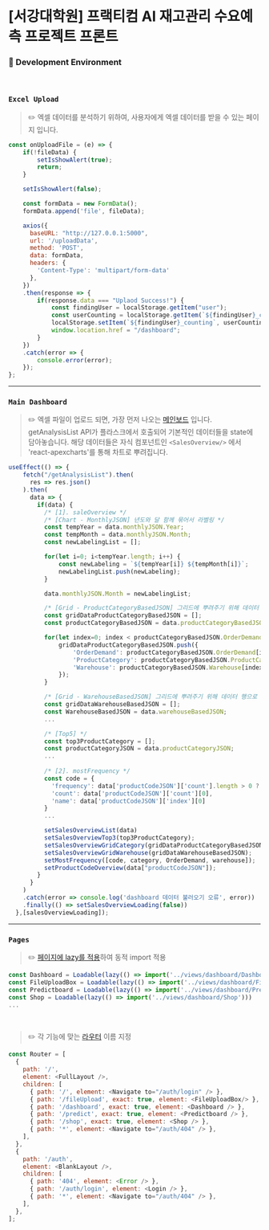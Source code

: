 # [서강대학원] 프랙티컴 AI 재고관리 수요예측 프로젝트 프론트

### 📌 Development Environment

<br/>

### `Excel Upload`
> ✏️ 엑셀 데이터를 분석하기 위하여, 사용자에게 엑셀 데이터를 받을 수 있는 페이지 입니다.

```javascript
const onUploadFile = (e) => {
    if(!fileData) {
        setIsShowAlert(true);
        return;
    }

    setIsShowAlert(false);

    const formData = new FormData();
    formData.append('file', fileData);

    axios({
      baseURL: "http://127.0.0.1:5000",
      url: '/uploadData',
      method: 'POST',
      data: formData,
      headers: {
        'Content-Type': 'multipart/form-data'
      },
    })
    .then(response => {
        if(response.data === "Uplaod Success!") {
            const findingUser = localStorage.getItem("user");
            const userCounting = localStorage.getItem(`${findingUser}_counting`)
            localStorage.setItem(`${findingUser}_counting`, userCounting-1);
            window.location.href = "/dashboard";
        }
    })
    .catch(error => {
        console.error(error);
    });
};
```
---

### `Main Dashboard`
> ✏️ 엑셀 파일이 업로드 되면, 가장 먼저 나오는 [메인보드](https://github.com/bbak0105/AI_Project_Front/blob/main/src/views/dashboard/Dashboard.js) 입니다.
> getAnalysisList API가 플라스크에서 호출되어 기본적인 데이터들을 state에 담아놓습니다.
> 해당 데이터들은 자식 컴포넌트인 `<SalesOverview/>` 에서 'react-apexcharts'를 통해 차트로 뿌려집니다.

```javascript
useEffect(() => {
    fetch("/getAnalysisList").then(
      res => res.json()
    ).then(
      data => {
        if(data) {
          /* [1]. saleOverview */
          /* [Chart - MonthlyJSON] 년도와 달 함께 묶어서 라벨링 */
          const tempYear = data.monthlyJSON.Year;
          const tempMonth = data.monthlyJSON.Month;
          const newLabelingList = [];

          for(let i=0; i<tempYear.length; i++) {
              const newLabeling = `${tempYear[i]} ${tempMonth[i]}`;
              newLabelingList.push(newLabeling);
          }

          data.monthlyJSON.Month = newLabelingList;

          /* [Grid - ProductCategoryBasedJSON] 그리드에 뿌려주기 위해 데이터 행으로 합치기 */
          const gridDataProductCategoryBasedJSON = [];
          const productCategoryBasedJSON = data.productCategoryBasedJSON;

          for(let index=0; index < productCategoryBasedJSON.OrderDemand.length; index++){
              gridDataProductCategoryBasedJSON.push({
                  'OrderDemand': productCategoryBasedJSON.OrderDemand[index],
                  'ProductCategory': productCategoryBasedJSON.ProductCategory[index],
                  'Warehouse': productCategoryBasedJSON.Warehouse[index]
              });
          }

          /* [Grid - WarehouseBasedJSON] 그리드에 뿌려주기 위해 데이터 행으로 합치기 */
          const gridDataWarehouseBasedJSON = [];
          const WarehouseBasedJSON = data.warehouseBasedJSON;
          ...

          /* [Top5] */
          const top3ProductCategory = [];
          const productCategoryJSON = data.productCategoryJSON;
          ...
          
          /* [2]. mostFrequency */
          const code = {
            'frequency': data['productCodeJSON']['count'].length > 0 ? data['productCodeJSON']['count'].length : 0,
            'count': data['productCodeJSON']['count'][0],
            'name': data['productCodeJSON']['index'][0]
          }
          ...

          setSalesOverviewList(data)
          setSalesOverviewTop3(top3ProductCategory);
          setSalesOverviewGridCategory(gridDataProductCategoryBasedJSON);
          setSalesOverviewGridWarehouse(gridDataWarehouseBasedJSON);
          setMostFrequency([code, category, OrderDemand, warehouse]);
          setProductCodeOverview(data["productCodeJSON"]);
        }
      }
    )
    .catch(error => console.log('dashboard 데이터 불러오기 오류', error))
    .finally(() => setSalesOverviewLoading(false))
  },[salesOverviewLoading]);
```

---

### `Pages`
> ✏️ [페이지에 lazy를 적용](https://github.com/bbak0105/AI_Project_Front/blob/main/src/routes/Router.js)하여 동적 import 적용

```javascript
const Dashboard = Loadable(lazy(() => import('../views/dashboard/Dashboard')))
const FileUploadBox = Loadable(lazy(() => import('../views/dashboard/FileUploadBox')))
const Predictboard = Loadable(lazy(() => import('../views/dashboard/Predictboard')))
const Shop = Loadable(lazy(() => import('../views/dashboard/Shop')))
...
```
<br/>

> ✏️ 각 기능에 맞는 [라우터](https://github.com/bbak0105/AI_Project_Front/blob/main/src/routes/Router.js) 이름 지정

```javascript
const Router = [
  {
    path: '/',
    element: <FullLayout />,
    children: [
      { path: '/', element: <Navigate to="/auth/login" /> },
      { path: '/fileUpload', exact: true, element: <FileUploadBox/> },
      { path: '/dashboard', exact: true, element: <Dashboard /> },
      { path: '/predict', exact: true, element: <Predictboard /> },
      { path: '/shop', exact: true, element: <Shop /> },
      { path: '*', element: <Navigate to="/auth/404" /> },
    ],
  },
  {
    path: '/auth',
    element: <BlankLayout />,
    children: [
      { path: '404', element: <Error /> },
      { path: '/auth/login', element: <Login /> },
      { path: '*', element: <Navigate to="/auth/404" /> },
    ],
  },
];
```
<br/>
